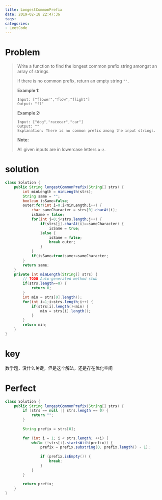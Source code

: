 ```yaml
---
title: LongestCommonPrefix
date: 2019-02-18 22:47:36
tags:
categories:
- LeetCode
---
```


# Problem

> Write a function to find the longest common prefix string amongst an array of strings.
>
> If there is no common prefix, return an empty string `""`.
>
> **Example 1:**
>
> ```
> Input: ["flower","flow","flight"]
> Output: "fl"
> ```
>
> **Example 2:**
>
> ```
> Input: ["dog","racecar","car"]
> Output: ""
> Explanation: There is no common prefix among the input strings.
> ```
>
> **Note:**
>
> All given inputs are in lowercase letters `a-z`.

# solution

```java
class Solution {
    public String longestCommonPrefix(String[] strs) {
        int minLength = minLength(strs);
		String same = "";
		boolean isSame=false;
		outer:for(int i=0;i<minLength;i++) {
			char sameCharacter = strs[0].charAt(i);
			isSame = false;
			for(int j=0;j<strs.length;j++) {
				if(strs[j].charAt(i)==sameCharacter) {
					isSame = true;
				}else {
					isSame = false;
					break outer;
				}
			}
			if(isSame=true)same+=sameCharacter;
		}
		return same;
    }
    private int minLength(String[] strs) {
		// TODO Auto-generated method stub
        if(strs.length==0) {
			return 0;
		}
		int min = strs[0].length();
		for(int i=1;i<strs.length;i++) {
			if(strs[i].length()<min) {
				min = strs[i].length();
			}
		}
		return min;
	}
}
```

# key

数学题，没什么关键，但是这个解法，还是存在优化空间

# Perfect

```java
class Solution {
    public String longestCommonPrefix(String[] strs) {
        if (strs == null || strs.length == 0) {
            return "";
        }
        
        String prefix = strs[0];
        
        for (int i = 1; i < strs.length; ++i) {
            while (!strs[i].startsWith(prefix)) {
                prefix = prefix.substring(0, prefix.length() - 1);
                
                if (prefix.isEmpty()) {
                    break;
                }
            }
        }
        
        return prefix;
    }
}
```

